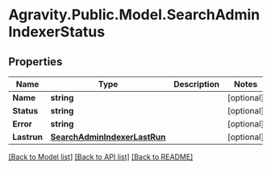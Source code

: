 # Agravity.Public.Model.SearchAdminIndexerStatus

## Properties

Name | Type | Description | Notes
------------ | ------------- | ------------- | -------------
**Name** | **string** |  | [optional] 
**Status** | **string** |  | [optional] 
**Error** | **string** |  | [optional] 
**Lastrun** | [**SearchAdminIndexerLastRun**](SearchAdminIndexerLastRun.md) |  | [optional] 

[[Back to Model list]](../README.md#documentation-for-models) [[Back to API list]](../README.md#documentation-for-api-endpoints) [[Back to README]](../README.md)

